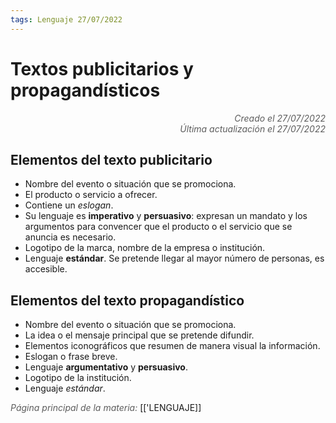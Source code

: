 ```yaml
---
tags: Lenguaje 27/07/2022
---
```


# Textos publicitarios y propagandísticos
<div style="text-align: right; opacity: 0.7; font-style: italic;">Creado el 27/07/2022</div>
<div style="text-align: right; opacity: 0.7; font-style: italic;">Última actualización el 27/07/2022</div>

## Elementos del texto publicitario

- Nombre del evento o situación que se promociona.
- El producto o servicio a ofrecer.
- Contiene un *eslogan*.
- Su lenguaje es **imperativo** y **persuasivo**: expresan un mandato y los argumentos para convencer que el producto o el servicio que se anuncia es necesario.
- Logotipo de la marca, nombre de la empresa o institución.
- Lenguaje **estándar**. Se pretende llegar al mayor número de personas, es accesible.

## Elementos del texto propagandístico

- Nombre del evento o situación que se promociona.
- La idea o el mensaje principal que se pretende difundir.
- Elementos iconográficos que resumen de manera visual la información.
- Eslogan o frase breve.
- Lenguaje **argumentativo** y **persuasivo**.
- Logotipo de la institución.
- Lenguaje *estándar*.

<span style="opacity: 0.7; font-style: italic;">Página principal de la materia:</span> [['LENGUAJE]]